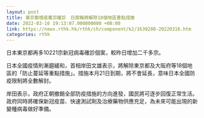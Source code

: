 ```yaml
---
layout: post
title: 東京都增逾萬宗確診　日揆稱將解除18個地區重點措施
date: 2022-03-16 19:13:07.000000000 +08:00
link: https://news.rthk.hk/rthk/ch/component/k2/1639280-20220316.htm
categories: rthk
---
```


日本東京都再多10221宗新冠病毒確診個案，較昨日增加二千多宗。

日本全國疫情則漸趨緩和，首相岸田文雄表示，將解除東京都及大阪府等18個地區的「防止蔓延等重點措施」。措施本月21日到期，將不會延長，意味日本全國防疫限制將全數解封。

岸田表示，政府正朝撤銷全部防疫措施的方向進發，國民將可逐步回復正常生活。政府同時將確保新冠疫苗、快速測試劑及治療藥物供應充足，為未來可能出現的新變種病毒做好準備。
